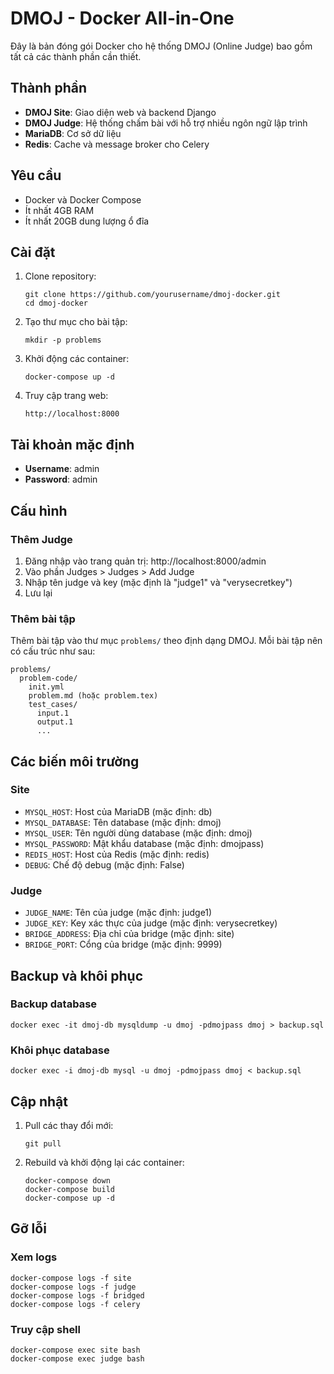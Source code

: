 # DMOJ - Docker All-in-One

Đây là bản đóng gói Docker cho hệ thống DMOJ (Online Judge) bao gồm tất cả các thành phần cần thiết.

## Thành phần

- **DMOJ Site**: Giao diện web và backend Django
- **DMOJ Judge**: Hệ thống chấm bài với hỗ trợ nhiều ngôn ngữ lập trình
- **MariaDB**: Cơ sở dữ liệu
- **Redis**: Cache và message broker cho Celery

## Yêu cầu

- Docker và Docker Compose
- Ít nhất 4GB RAM
- Ít nhất 20GB dung lượng ổ đĩa

## Cài đặt

1. Clone repository:
   ```
   git clone https://github.com/yourusername/dmoj-docker.git
   cd dmoj-docker
   ```

2. Tạo thư mục cho bài tập:
   ```
   mkdir -p problems
   ```

3. Khởi động các container:
   ```
   docker-compose up -d
   ```

4. Truy cập trang web:
   ```
   http://localhost:8000
   ```

## Tài khoản mặc định

- **Username**: admin
- **Password**: admin

## Cấu hình

### Thêm Judge

1. Đăng nhập vào trang quản trị: http://localhost:8000/admin
2. Vào phần Judges > Judges > Add Judge
3. Nhập tên judge và key (mặc định là "judge1" và "verysecretkey")
4. Lưu lại

### Thêm bài tập

Thêm bài tập vào thư mục `problems/` theo định dạng DMOJ. Mỗi bài tập nên có cấu trúc như sau:

```
problems/
  problem-code/
    init.yml
    problem.md (hoặc problem.tex)
    test_cases/
      input.1
      output.1
      ...
```

## Các biến môi trường

### Site

- `MYSQL_HOST`: Host của MariaDB (mặc định: db)
- `MYSQL_DATABASE`: Tên database (mặc định: dmoj)
- `MYSQL_USER`: Tên người dùng database (mặc định: dmoj)
- `MYSQL_PASSWORD`: Mật khẩu database (mặc định: dmojpass)
- `REDIS_HOST`: Host của Redis (mặc định: redis)
- `DEBUG`: Chế độ debug (mặc định: False)

### Judge

- `JUDGE_NAME`: Tên của judge (mặc định: judge1)
- `JUDGE_KEY`: Key xác thực của judge (mặc định: verysecretkey)
- `BRIDGE_ADDRESS`: Địa chỉ của bridge (mặc định: site)
- `BRIDGE_PORT`: Cổng của bridge (mặc định: 9999)

## Backup và khôi phục

### Backup database

```
docker exec -it dmoj-db mysqldump -u dmoj -pdmojpass dmoj > backup.sql
```

### Khôi phục database

```
docker exec -i dmoj-db mysql -u dmoj -pdmojpass dmoj < backup.sql
```

## Cập nhật

1. Pull các thay đổi mới:
   ```
   git pull
   ```

2. Rebuild và khởi động lại các container:
   ```
   docker-compose down
   docker-compose build
   docker-compose up -d
   ```

## Gỡ lỗi

### Xem logs

```
docker-compose logs -f site
docker-compose logs -f judge
docker-compose logs -f bridged
docker-compose logs -f celery
```

### Truy cập shell

```
docker-compose exec site bash
docker-compose exec judge bash
``` 